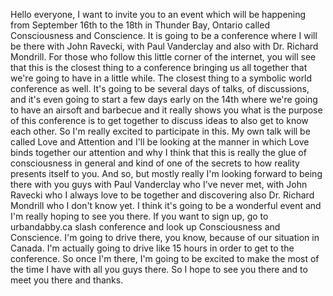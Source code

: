  Hello everyone, I want to invite you to an event which will be happening from September 16th to the 18th in Thunder Bay, Ontario called Consciousness and Conscience. It is going to be a conference where I will be there with John Ravecki, with Paul Vanderclay and also with Dr. Richard Mondrill. For those who follow this little corner of the internet, you will see that this is the closest thing to a conference bringing us all together that we're going to have in a little while. The closest thing to a symbolic world conference as well. It's going to be several days of talks, of discussions, and it's even going to start a few days early on the 14th where we're going to have an airsoft and barbecue and it really shows you what is the purpose of this conference is to get together to discuss ideas to also get to know each other. So I'm really excited to participate in this. My own talk will be called Love and Attention and I'll be looking at the manner in which Love binds together our attention and why I think that this is really the glue of consciousness in general and kind of one of the secrets to how reality presents itself to you. And so, but mostly really I'm looking forward to being there with you guys with Paul Vanderclay who I've never met, with John Ravecki who I always love to be together and discovering also Dr. Richard Mondrill who I don't know yet. I think it's going to be a wonderful event and I'm really hoping to see you there. If you want to sign up, go to urbandabby.ca slash conference and look up Consciousness and Conscience. I'm going to drive there, you know, because of our situation in Canada. I'm actually going to drive like 15 hours in order to get to the conference. So once I'm there, I'm going to be excited to make the most of the time I have with all you guys there. So I hope to see you there and to meet you there and thanks.
